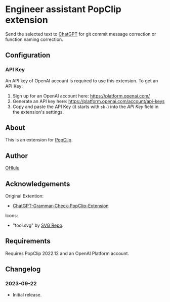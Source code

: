 # Engineer assistant PopClip extension

Send the selected text to [ChatGPT](https://openai.com/blog/chatgpt) for git commit message correction or function naming correction.

## Configuration

### API Key

An API key of OpenAI account is required to use this extension. To get an API Key:

1. Sign up for an OpenAI account here: <https://platform.openai.com/>
2. Generate an API key here: <https://platform.openai.com/account/api-keys>
3. Copy and paste the API Key (it starts with `sk-`) into the _API Key_ field in
   the extension's settings.

## About

This is an extension for [PopClip](https://pilotmoon.com/popclip/).

## Author

[OHlulu](https://github.com/ohlulu)

## Acknowledgements

Original Extention:

- [ChatGPT-Grammar-Check-PopClip-Extension](https://github.com/hirakujira/ChatGPT-Grammar-Check-PopClip-Extension)

Icons:

- "tool.svg" by [SVG Repo](https://www.svgrepo.com/).

## Requirements

Requires PopClip 2022.12 and an OpenAI Platform account.

## Changelog

### 2023-09-22

- Initial release.